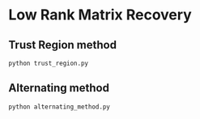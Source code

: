 # Low Rank Matrix Recovery

## Trust Region method
	python trust_region.py

## Alternating method
	python alternating_method.py
